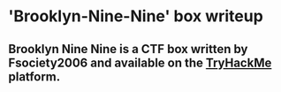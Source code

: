 # 'Brooklyn-Nine-Nine' box writeup
## Brooklyn Nine Nine is a CTF box written by Fsociety2006 and available on the [TryHackMe](https://tryhackme.com/) platform.
